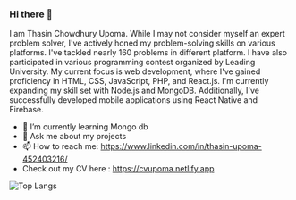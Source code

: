 ### Hi there 👋

I am Thasin Chowdhury Upoma. While I may not consider myself an expert problem solver, I've actively honed my problem-solving skills on various platforms. I've tackled nearly 160 problems in different platform. I have also participated in various programming contest organized by Leading University. My current focus is web development, where I've gained proficiency in HTML, CSS, JavaScript, PHP, and React.js. I'm currently expanding my skill set with Node.js and MongoDB. Additionally, I've successfully developed mobile applications using React Native and Firebase.

- 🌱 I’m currently learning Mongo db
- 💬 Ask me about my projects
- 📫 How to reach me: https://www.linkedin.com/in/thasin-upoma-452403216/
- Check out my CV here : https://cvupoma.netlify.app


![Top Langs](https://github-readme-stats.vercel.app/api/top-langs/?username=upomathasin&hide_progress=true)


